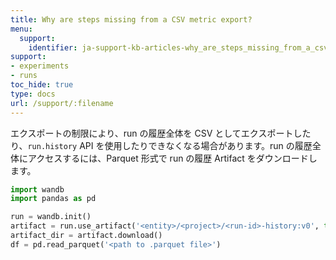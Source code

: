 ```yaml
---
title: Why are steps missing from a CSV metric export?
menu:
  support:
    identifier: ja-support-kb-articles-why_are_steps_missing_from_a_csv_metric_export
support:
- experiments
- runs
toc_hide: true
type: docs
url: /support/:filename
---
```


エクスポートの制限により、run の履歴全体を CSV としてエクスポートしたり、`run.history` API を使用したりできなくなる場合があります。run の履歴全体にアクセスするには、Parquet 形式で run の履歴 Artifact をダウンロードします。

```python
import wandb
import pandas as pd

run = wandb.init()
artifact = run.use_artifact('<entity>/<project>/<run-id>-history:v0', type='wandb-history')
artifact_dir = artifact.download()
df = pd.read_parquet('<path to .parquet file>')
```